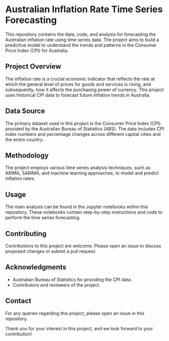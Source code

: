 # Australian Inflation Rate Time Series Forecasting

This repository contains the data, code, and analysis for forecasting the Australian inflation rate using time series data. The project aims to build a predictive model to understand the trends and patterns in the Consumer Price Index (CPI) for Australia.

## Project Overview

The inflation rate is a crucial economic indicator that reflects the rate at which the general level of prices for goods and services is rising, and subsequently, how it affects the purchasing power of currency. This project uses historical CPI data to forecast future inflation trends in Australia.

## Data Source

The primary dataset used in this project is the Consumer Price Index (CPI) provided by the Australian Bureau of Statistics (ABS). The data includes CPI index numbers and percentage changes across different capital cities and the entire country.

## Methodology

The project employs various time series analysis techniques, such as ARIMA, SARIMA, and machine learning approaches, to model and predict inflation rates.

## Usage

The main analysis can be found in the Jupyter notebooks within this repository. These notebooks contain step-by-step instructions and code to perform the time series forecasting.

## Contributing

Contributions to this project are welcome. Please open an issue to discuss proposed changes or submit a pull request.

## Acknowledgments

- Australian Bureau of Statistics for providing the CPI data.
- Contributors and reviewers of the project.

## Contact

For any queries regarding this project, please open an issue in this repository.

Thank you for your interest in this project, and we look forward to your contribution!
